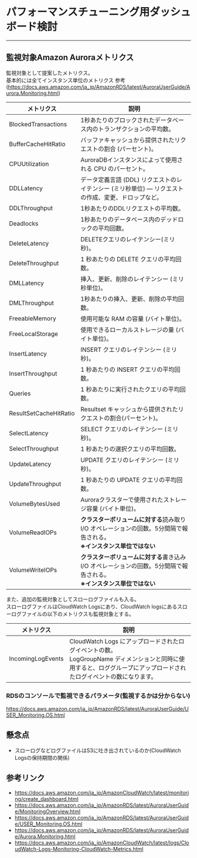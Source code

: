 # パフォーマンスチューニング用ダッシュボード検討
----------


## 監視対象Amazon Auroraメトリクス
監視対象として提案したメトリクス。<br/>
基本的には全てインスタンス単位のメトリクス
参考(https://docs.aws.amazon.com/ja_jp/AmazonRDS/latest/AuroraUserGuide/Aurora.Monitoring.html)

|メトリクス|説明|
|---------|----|
|BlockedTransactions|1秒あたりのブロックされたデータベース内のトランザクションの平均数。
|BufferCacheHitRatio|バッファキャッシュから提供されたリクエストの割合 (パーセント)。
|CPUUtilization|AuroraDBインスタンスによって使用される CPU のパーセント。
|DDLLatency|データ定義言語 (DDL) リクエストのレイテンシー (ミリ秒単位) — リクエストの作成、変更、ドロップなど。
|DDLThroughput|1秒あたりのDDLリクエストの平均数。
|Deadlocks|1秒あたりのデータベース内のデッドロックの平均回数。
|DeleteLatency|DELETEクエリのレイテンシー(ミリ秒)。
|DeleteThroughput|1 秒あたりの DELETE クエリの平均回数。
|DMLLatency|挿入、更新、削除のレイテンシー (ミリ秒単位)。
|DMLThroughput|1秒あたりの挿入、更新、削除の平均回数。
|FreeableMemory|使用可能な RAM の容量 (バイト単位)。
|FreeLocalStorage|使用できるローカルストレージの量 (バイト単位)。
|InsertLatency|INSERT クエリのレイテンシー (ミリ秒)。
|InsertThroughput|1 秒あたりの INSERT クエリの平均回数。
|Queries|1 秒あたりに実行されたクエリの平均回数。
|ResultSetCacheHitRatio|Resultset キャッシュから提供されたリクエストの割合(パーセント)。
|SelectLatency|SELECT クエリのレイテンシー (ミリ秒)。
|SelectThroughput|1 秒あたりの選択クエリの平均回数。
|UpdateLatency|UPDATE クエリのレイテンシー (ミリ秒)。
|UpdateThroughput|1 秒あたりの UPDATE クエリの平均回数。
|VolumeBytesUsed|Auroraクラスターで使用されたストレージ容量 (バイト単位)。|対象外|
|VolumeReadIOPs|**クラスターボリュームに対する**読み取り I/O オペレーションの回数。5分間隔で報告される。<br/>**※インスタンス単位ではない**|対象外|
|VolumeWriteIOPs|**クラスターボリュームに対する**書き込みI/O オペレーションの回数。5分間隔で報告される。<br/>**※インスタンス単位ではない**|対象外|

また、追加の監視対象としてスローログファイルも入る。<br/>
スローログファイルはCloudWatch Logsにあり、CloudWatch logsにあるスローログファイルの以下のメトリクスも監視対象とする。

|メトリクス|説明|
|---------|----|
|IncomingLogEvents|CloudWatch Logs にアップロードされたログイベントの数。<br/>LogGroupName ディメンションと同時に使用すると、ロググループにアップロードされたログイベントの数になります。


### RDSのコンソールで監視できるパラメータ(監視するかは分からない)
https://docs.aws.amazon.com/ja_jp/AmazonRDS/latest/AuroraUserGuide/USER_Monitoring.OS.html




## 懸念点
- スローログなどログファイルはS3に吐き出されているのか(CloudWatch Logsの保持期間の関係)
## 参考リンク
- https://docs.aws.amazon.com/ja_jp/AmazonCloudWatch/latest/monitoring/create_dashboard.html
- https://docs.aws.amazon.com/ja_jp/AmazonRDS/latest/AuroraUserGuide/MonitoringOverview.html
- https://docs.aws.amazon.com/ja_jp/AmazonRDS/latest/AuroraUserGuide/USER_Monitoring.OS.html
- https://docs.aws.amazon.com/ja_jp/AmazonRDS/latest/AuroraUserGuide/Aurora.Monitoring.html
- https://docs.aws.amazon.com/ja_jp/AmazonCloudWatch/latest/logs/CloudWatch-Logs-Monitoring-CloudWatch-Metrics.html
